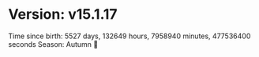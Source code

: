 # Version: v15.1.17
Time since birth: 5527 days, 132649 hours, 7958940 minutes, 477536400 seconds
Season: Autumn 🍁
